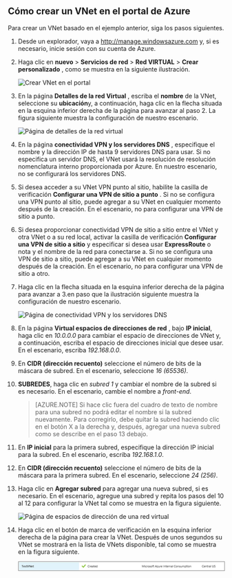 ## <a name="how-to-create-a-vnet-in-the-azure-portal"></a>Cómo crear un VNet en el portal de Azure

Para crear un VNet basado en el ejemplo anterior, siga los pasos siguientes.

1. Desde un explorador, vaya a http://manage.windowsazure.com y, si es necesario, inicie sesión con su cuenta de Azure.
2. Haga clic en **nuevo** > **Servicios de red** > **Red VIRTUAL** > **Crear personalizado** , como se muestra en la siguiente ilustración.

    ![Crear VNet en el portal](./media/virtual-networks-create-vnet-classic-portal-include/vnet-create-portal-figure1.gif)

3. En la página **Detalles de la red Virtual** , escriba el **nombre** de la VNet, seleccione su **ubicación**y, a continuación, haga clic en la flecha situada en la esquina inferior derecha de la página para avanzar al paso 2. La figura siguiente muestra la configuración de nuestro escenario.

    ![Página de detalles de la red virtual](./media/virtual-networks-create-vnet-classic-portal-include/vnet-create-portal-figure2.png)

4. En la página **conectividad VPN y los servidores DNS** , especifique el nombre y la dirección IP de hasta 9 servidores DNS para usar. Si no especifica un servidor DNS, el VNet usará la resolución de resolución nomenclatura interno proporcionada por Azure. En nuestro escenario, no se configurará los servidores DNS.
5. Si desea acceder a su VNet VPN punto al sitio, habilite la casilla de verificación **Configurar una VPN de sitio a punto** . Si no se configura una VPN punto al sitio, puede agregar a su VNet en cualquier momento después de la creación. En el escenario, no para configurar una VPN de sitio a punto.
6. Si desea proporcionar conectividad VPN de sitio a sitio entre el VNet y otra VNet o a su red local, activar la casilla de verificación **Configurar una VPN de sitio a sitio** y especificar si desea usar **ExpressRoute** o nota y el nombre de la red para conectarse a. Si no se configura una VPN de sitio a sitio, puede agregar a su VNet en cualquier momento después de la creación. En el escenario, no para configurar una VPN de sitio a otro.
7. Haga clic en la flecha situada en la esquina inferior derecha de la página para avanzar a 3.en paso que la ilustración siguiente muestra la configuración de nuestro escenario.

    ![Página de conectividad VPN y los servidores DNS](./media/virtual-networks-create-vnet-classic-portal-include/vnet-create-portal-figure3.png)

8. En la página **Virtual espacios de direcciones de red** , bajo **IP inicial**, haga clic en *10.0.0.0* para cambiar el espacio de direcciones de VNet y, a continuación, escriba el espacio de direcciones inicial que desee usar. En el escenario, escriba *192.168.0.0*. 
9. En **CIDR (dirección recuento)** seleccione el número de bits de la máscara de subred. En el escenario, seleccione *16 (65536)*.
10. **SUBREDES**, haga clic en *subred 1* y cambiar el nombre de la subred si es necesario. En el escenario, cambie el nombre a *front-end*.

    >[AZURE.NOTE] Si hace clic fuera del cuadro de texto de nombre para una subred no podrá editar el nombre si la subred nuevamente. Para corregirlo, debe quitar la subred haciendo clic en el botón X a la derecha y, después, agregar una nueva subred como se describe en el paso 13 debajo.

11. En **IP inicial** para la primera subred, especifique la dirección IP inicial para la subred. En el escenario, escriba *192.168.1.0*.
12. En **CIDR (dirección recuento)** seleccione el número de bits de la máscara para la primera subred. En el escenario, seleccione *24 (256)*.
13. Haga clic en **Agregar subred** para agregar una nueva subred, si es necesario. En el escenario, agregue una subred y repita los pasos del 10 al 12 para configurar la VNet tal como se muestra en la figura siguiente.

    ![Página de espacios de dirección de una red virtual](./media/virtual-networks-create-vnet-classic-portal-include/vnet-create-portal-figure4.png)

14. Haga clic en el botón de marca de verificación en la esquina inferior derecha de la página para crear la VNet. Después de unos segundos su VNet se mostrará en la lista de VNets disponible, tal como se muestra en la figura siguiente.

    ![Nueva red virtual](./media/virtual-networks-create-vnet-classic-portal-include/vnet-create-portal-figure5.png)